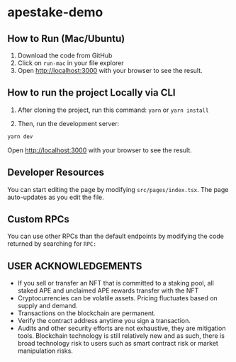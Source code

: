 # apestake-demo

## How to Run (Mac/Ubuntu)
1. Download the code from GitHub
2. Click on `run-mac` in your file explorer
3. Open [http://localhost:3000](http://localhost:3000) with your browser to see the result. 

## How to run the project Locally via CLI
1. After cloning the project, run this command: `yarn` or `yarn install`

2. Then, run the development server:

```bash
yarn dev
```

Open [http://localhost:3000](http://localhost:3000) with your browser to see the result.

## Developer Resources

You can start editing the page by modifying `src/pages/index.tsx`. The page auto-updates as you edit the file.

## Custom RPCs
You can use other RPCs than the default endpoints by modifying the code returned by searching for `RPC: `

## USER ACKNOWLEDGEMENTS
- If you sell or transfer an NFT that is committed to a staking pool, all staked APE and unclaimed APE rewards transfer with the NFT
- Cryptocurrencies can be volatile assets. Pricing fluctuates based on supply and demand.
- Transactions on the blockchain are permanent.
- Verify the contract address anytime you sign a transaction.
- Audits and other security efforts are not exhaustive, they are mitigation tools. Blockchain technology is still relatively new and as such, there is broad technology risk to users such as smart contract risk or market manipulation risks.

